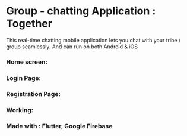 # Group - chatting Application :  Together

This real-time chatting mobile application lets you chat with your tribe / group seamlessly. And can run on both Android & iOS

### Home screen:


### Login Page:


### Registration Page:


### Working:


### Made with : Flutter, Google Firebase
